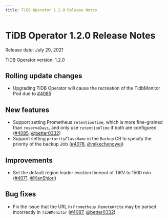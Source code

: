 ```yaml
---
title: TiDB Operator 1.2.0 Release Notes
---
```


# TiDB Operator 1.2.0 Release Notes

Release date: July 29, 2021

TiDB Operator version: 1.2.0

## Rolling update changes

- Upgrading TiDB Operator will cause the recreation of the TidbMonitor Pod due to [#4085](https://github.com/pingcap/tidb-operator/pull/4085)

## New features

- Support setting Prometheus `retentionTime`, which is more fine-grained than `reserveDays`, and only use `retentionTime` if both are configured ([#4085](https://github.com/pingcap/tidb-operator/pull/4085), [@better0332](https://github.com/better0332))
- Support setting `priorityClassName` in the `Backup` CR to specify the priority of the backup Job ([#4078](https://github.com/pingcap/tidb-operator/pull/4078), [@mikechengwei](https://github.com/mikechengwei))

## Improvements

- Set the default region leader eviction timeout of TiKV to 1500 min ([#4071](https://github.com/pingcap/tidb-operator/pull/4071), [@KanShiori](https://github.com/KanShiori))

## Bug fixes

- Fix the issue that the URL in `Prometheus.RemoteWrite` may be parsed incorrectly in `TiDBMonitor` ([#4087](https://github.com/pingcap/tidb-operator/pull/4087), [@better0332](https://github.com/better0332))
